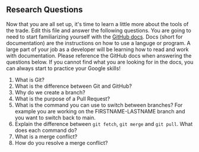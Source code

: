 ## Research Questions 

Now that you are all set up, it's time to learn a little more about the tools of the trade. Edit this file and answer the following questions. You are going to need to start familiarizing yourself with the [GitHub docs](https://docs.github.com/en). Docs (short for documentation) are the instructions on how to use a languge or program. A large part of your job as a developer will be learning how to read and work with documentation. Please reference the GitHub docs when answering the questions below. If you cannot find what you are looking for in the docs, you can always start to practice your Google skills!

1. What is Git?
2. What is the difference between Git and GitHub?
3. Why do we create a branch?
4. What is the purpose of a Pull Request?
5. What is the command you can use to switch between branches? For example you are working on the FIRSTNAME-LASTNAME branch and you want to switch back to main.
6. Explain the difference between `git fetch`, `git merge` and `git pull`. What does each command do?
7. What is a merge conflict?
8. How do you resolve a merge conflict?


